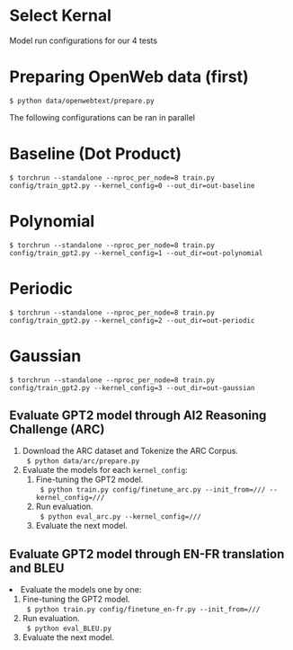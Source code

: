# Select Kernal
Model run configurations for our 4 tests 

# Preparing OpenWeb data (first)
```
$ python data/openwebtext/prepare.py
```

The following configurations can be ran in parallel 

# Baseline (Dot Product)
```
$ torchrun --standalone --nproc_per_node=8 train.py config/train_gpt2.py --kernel_config=0 --out_dir=out-baseline
```

# Polynomial
```
$ torchrun --standalone --nproc_per_node=8 train.py config/train_gpt2.py --kernel_config=1 --out_dir=out-polynomial
```

# Periodic
```
$ torchrun --standalone --nproc_per_node=8 train.py config/train_gpt2.py --kernel_config=2 --out_dir=out-periodic
```

# Gaussian
```
$ torchrun --standalone --nproc_per_node=8 train.py config/train_gpt2.py --kernel_config=3 --out_dir=out-gaussian
```


## Evaluate GPT2 model through AI2 Reasoning Challenge (ARC)
<ol>
  <li> Download the ARC dataset and Tokenize the ARC Corpus. <br>
    <code> $ python data/arc/prepare.py </code> </li>

  <li>Evaluate the models for each <code>kernel_config</code>:
    <ol>
      <li> Fine-tuning the GPT2 model.<br>
        <code> $ python train.py config/finetune_arc.py --init_from=/// --kernel_config=/// </code>
      </li>
      <li> Run evaluation.<br>
        <code> $ python eval_arc.py --kernel_config=/// </code> </li>
      </li>
      <li>
        Evaluate the next model.
      </li>
    </ol>
  </li>
</ol>


## Evaluate GPT2 model through EN-FR translation and BLEU
  <li>Evaluate the models one by one:
    <ol>
      <li> Fine-tuning the GPT2 model.<br>
        <code> $ python train.py config/finetune_en-fr.py --init_from=/// </code>
      </li>
      <li> Run evaluation.<br>
        <code> $ python eval_BLEU.py </code> </li>
      </li>
      <li>
        Evaluate the next model.
      </li>
    </ol>
  </li>
